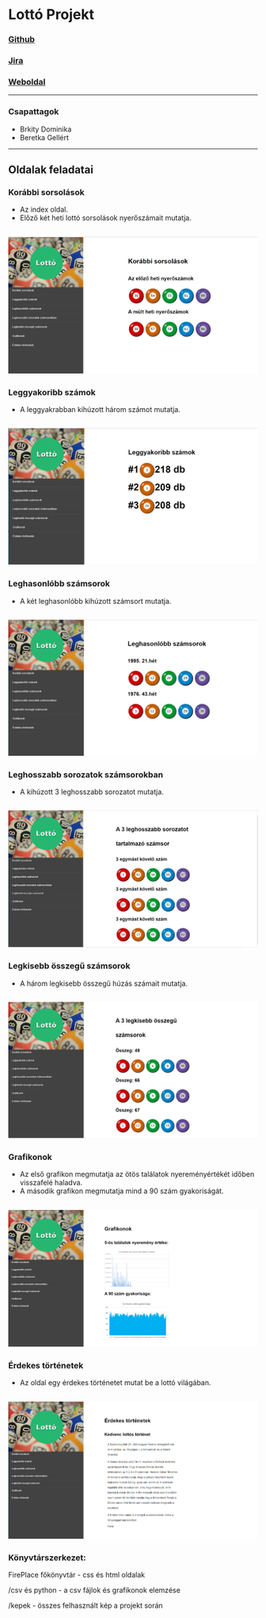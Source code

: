# __Lottó Projekt__

### [Github](https://github.com/beretkag/FirePlace)
### [Jira](https://bg-1.atlassian.net/jira/)
### [Weboldal](https://beretkag.github.io/FirePlace/)

---

### __Csapattagok__
- Brkity Dominika 
- Beretka Gellért
---

## __Oldalak feladatai__

### Korábbi sorsolások
+ Az index oldal.
+ Előző két heti lottó sorsolások nyerőszámait mutatja.

![index.html](/kepek/index_oldal.png)
---

### Leggyakoribb számok
+ A leggyakrabban kihúzott három számot mutatja.

![leggyakoribb.html](/kepek/Legygyak_szam.png)
---

### Leghasonlóbb számsorok
+ A két leghasonlóbb kihúzott számsort mutatja.

![leghasonlobb.html](/kepek/Leghas_szam.png)
---

### Leghosszabb sorozatok számsorokban
+ A kihúzott 3 leghosszabb sorozatot mutatja.

![leghosszabb.html](/kepek/Leghosz_sor.png)
---


### Legkisebb összegű számsorok
+ A három legkisebb összegű húzás számait mutatja.

![legkisebb.html](/kepek/Legkis_ossz.png)
---

### Grafikonok
+ Az első grafikon megmutatja az ötös találatok nyereményértékét időben visszafelé haladva.
+ A második grafikon megmutatja mind a 90 szám gyakoriságát.

![grafikon.html](/kepek/Grafikonok.png)
---

### Érdekes történetek
+ Az oldal egy érdekes történetet mutat be a lottó világában.

![erdekes.html](/kepek/Erd_tort.png)
---


### Könyvtárszerkezet:

FirePlace főkönyvtár - css és html oldalak

/csv és python - a csv fájlok és grafikonok elemzése

/kepek - összes felhasznált kép a projekt során